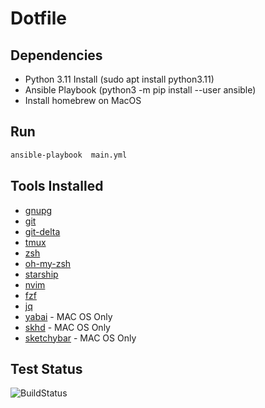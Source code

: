# Dotfile


## Dependencies

* Python 3.11  Install (sudo apt install python3.11)
* Ansible Playbook (python3 -m pip install --user ansible)
* Install homebrew on MacOS


## Run

```bash
ansible-playbook  main.yml
```



## Tools Installed
* [gnupg](https://gnupg.org/)
* [git](https://git-scm.com/)
* [git-delta](https://github.com/dandavison/delta)
* [tmux](https://github.com/tmux/tmux)
* [zsh](https://www.zsh.org/)
* [oh-my-zsh](https://ohmyz.sh/)
* [starship](https://starship.rs/)
* [nvim](https://neovim.io/)
* [fzf](https://github.com/junegunn/fzf)
* [jq](https://jqlang.github.io/jq/)
* [yabai](https://github.com/koekeishiya/yabai) - MAC OS Only
* [skhd](https://github.com/koekeishiya/skhd) - MAC OS Only
* [sketchybar](https://github.com/FelixKratz/SketchyBar) - MAC OS Only


## Test Status

![BuildStatus](https://github.com/shubham399/new-dotfiles/actions/workflows/test.yml/badge.svg)
